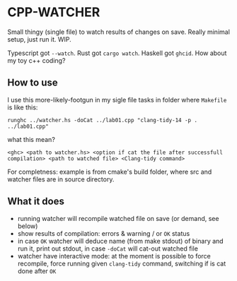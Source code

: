 # CPP-WATCHER

Small thingy (single file) to watch results of changes on save. Really minimal setup, just run it. WIP.

Typescript got `--watch`. Rust got `cargo watch`. Haskell got `ghcid`. How about my toy c++ coding?

## How to use

I use this more-likely-footgun in my sigle file tasks in folder where `Makefile` is like this:

```runghc ../watcher.hs -doCat ../lab01.cpp "clang-tidy-14 -p . ../lab01.cpp"```

what this mean?

```<ghc> <path to watcher.hs> <option if cat the file after successfull compilation> <path to watched file> <Clang-tidy command>```

For completness: example is from cmake's build folder, where src and watcher files are in source directory.

## What it does

* running watcher will recompile watched file on save (or demand, see below)
* show results of compilation: errors & warning / or `OK` status
* in case `OK` watcher will deduce name (from make stdout) of binary and run it, print out stdout, in case `-doCat` will cat-out watched file
* watcher have interactive mode: at the moment is possible to force recompile, force running given `clang-tidy` command, switching if is cat done after `OK`


